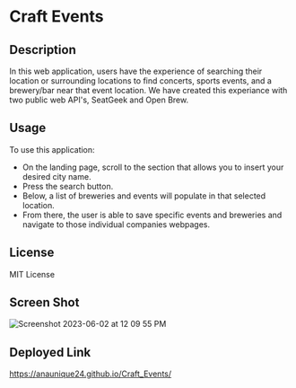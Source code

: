 # Craft Events

## Description
In this web application, users have the experience of searching their location or surrounding locations to find concerts, sports events, and a brewery/bar near that event location. We have created this experiance with two public web API's, SeatGeek and Open Brew.

## Usage
To use this application:
- On the landing page, scroll to the section that allows you to insert your desired city name.
- Press the search button.
- Below, a list of breweries and events will populate in that selected location.
- From there, the user is able to save specific events and breweries and navigate to those individual companies webpages.

## License
MIT License

## Screen Shot

![Screenshot 2023-06-02 at 12 09 55 PM](https://github.com/anaunique24/Craft_Events/assets/128003940/35590dfa-3d62-4e00-9e53-a35c0a206dc9)

## Deployed Link
https://anaunique24.github.io/Craft_Events/
